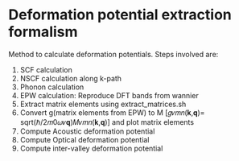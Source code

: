 # Deformation potential extraction formalism
Method to calculate deformation potentials. 
Steps involved are:
1) SCF calculation
2) NSCF calculation along k-path 
3) Phonon calculation
4) EPW calculation: Reproduce DFT bands from wannier 
5) Extract matrix elements using extract_matrices.sh
6) Convert g(matrix elements from EPW) to M [𝑔𝜈𝑚⁢𝑛⁡(𝐤,𝐪)= sqrt(ℏ/2⁢𝑚0𝜔𝜈⁢𝐪)𝑀𝜈𝑚⁢𝑛⁡(𝐤,𝐪)] and plot matrix elements
7) Compute Acoustic deformation potential 
8) Compute Optical deformation potential 
9) Compute inter-valley deformation potential 
